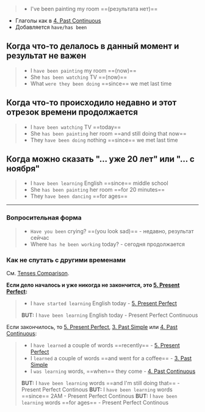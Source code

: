 > - I've been painting my room ==(результата нет)==

- Глаголы как в [4. Past Continuous](4.%20Past%20Continuous.md)
- Добавляется `have/has been`

## Когда что-то делалось в данный момент и результат не важен

> - I `have been painting` my room ==(now)==
> - She `has been watching` TV ==(now)==
> - What `were they been doing` ==since== we met last time

## Когда что-то происходило недавно и этот отрезок времени продолжается

> - I `have been watching` TV ==today==
> - She `has been painting` her room ==and still doing that now==
> - They `have been doing` nothing ==since== we met last time

## Когда можно сказать "... уже 20 лет" или "... с ноября"

> - I `have been learning` English ==since== middle school
> - She `has been painting` her room ==for 20 minutes==
> - They `have been dancing` ==for ages==

----

### Вопросительная форма

> - `Have you been` crying? ==(you look sad)== - недавно, результат сейчас
> - Where `has he been working` today? - сегодня продолжается

### Как не спутать с другими временами 

См. [Tenses Comparison](Tenses%20Comparison.md).

**Если дело началось и уже никогда не закончится, это [5. Present Perfect](5.%20Present%20Perfect.md):**
> - I `have started learning` English today - [5. Present Perfect](5.%20Present%20Perfect.md)
>
> **BUT:** I `have been learning` English today - Present Perfect Continuous

Если закончилось, то [5. Present Perfect](5.%20Present%20Perfect.md), [3. Past Simple](3.%20Past%20Simple.md) или [4. Past Continuous](4.%20Past%20Continuous.md):
> - I `have learned` a couple of words ==recently== - [5. Present Perfect](5.%20Present%20Perfect.md) 
> - I `learned` a couple of  words ==and went for a coffee== - [3. Past Simple](3.%20Past%20Simple.md)
> - I `was learning` words, ==when== they come - [4. Past Continuous](4.%20Past%20Continuous.md) 
>
> **BUT:** I `have been learning` words ==and I'm still doing that== - Present Perfect Continous
> **BUT:** I `have been learning` words ==since== 2AM - Present Perfect Continous
> **BUT:** I `have been learning` words ==for ages== - Present Perfect Continous